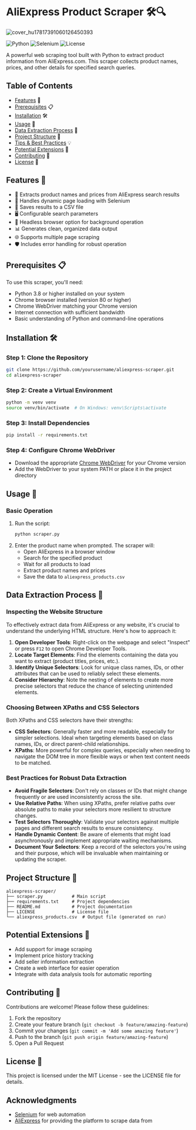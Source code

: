 # AliExpress Product Scraper 🛠️🔍

![cover_hu17817391060126450393](https://github.com/user-attachments/assets/7b53cd66-dd36-47d4-9cf2-5de55e83a252)


![Python](https://img.shields.io/badge/python-3.8+-blue.svg)
![Selenium](https://img.shields.io/badge/selenium-4.x-yellow.svg)
![License](https://img.shields.io/badge/license-MIT-blue.svg)

A powerful web scraping tool built with Python to extract product information from AliExpress.com. This scraper collects product names, prices, and other details for specified search queries.

## Table of Contents
- [Features](#features) 🌟
- [Prerequisites](#prerequisites) 📋
- [Installation](#installation) 🛠️
- [Usage](#usage) 🚀
- [Data Extraction Process](#data-extraction) 📝
- [Project Structure](#project-structure) 📂
- [Tips & Best Practices](#tips) 💡
- [Potential Extensions](#extensions) 🌱
- [Contributing](#contributing) 🤝
- [License](#license) 📜

## Features 🌟

- 📝 Extracts product names and prices from AliExpress search results
- 🔄 Handles dynamic page loading with Selenium
- 💾 Saves results to a CSV file
- 🖥️ Configurable search parameters
- 🤖 Headless browser option for background operation
- 📊 Generates clean, organized data output
- 🌐 Supports multiple page scraping
- 🛡️ Includes error handling for robust operation


## Prerequisites 📋

To use this scraper, you'll need:

- Python 3.8 or higher installed on your system
- Chrome browser installed (version 80 or higher)
- Chrome WebDriver matching your Chrome version
- Internet connection with sufficient bandwidth
- Basic understanding of Python and command-line operations

## Installation 🛠️

### Step 1: Clone the Repository
```bash
git clone https://github.com/yourusername/aliexpress-scraper.git
cd aliexpress-scraper
```

### Step 2: Create a Virtual Environment
```bash
python -m venv venv
source venv/bin/activate  # On Windows: venv\Scripts\activate
```

### Step 3: Install Dependencies
```bash
pip install -r requirements.txt
```

### Step 4: Configure Chrome WebDriver
- Download the appropriate [Chrome WebDriver](https://sites.google.com/chromium.org/driver/) for your Chrome version
- Add the WebDriver to your system PATH or place it in the project directory

## Usage 🚀

### Basic Operation
1. Run the script:
   ```bash
   python scraper.py
   ```
2. Enter the product name when prompted. The scraper will:
   - Open AliExpress in a browser window
   - Search for the specified product
   - Wait for all products to load
   - Extract product names and prices
   - Save the data to `aliexpress_products.csv`

## Data Extraction Process 📝

### Inspecting the Website Structure
To effectively extract data from AliExpress or any website, it's crucial to understand the underlying HTML structure. Here's how to approach it:

1. **Open Developer Tools**: Right-click on the webpage and select "Inspect" or press `F12` to open Chrome Developer Tools.
2. **Locate Target Elements**: Find the elements containing the data you want to extract (product titles, prices, etc.).
3. **Identify Unique Selectors**: Look for unique class names, IDs, or other attributes that can be used to reliably select these elements.
4. **Consider Hierarchy**: Note the nesting of elements to create more precise selectors that reduce the chance of selecting unintended elements.

### Choosing Between XPaths and CSS Selectors
Both XPaths and CSS selectors have their strengths:
- **CSS Selectors**: Generally faster and more readable, especially for simpler selections. Ideal when targeting elements based on class names, IDs, or direct parent-child relationships.
- **XPaths**: More powerful for complex queries, especially when needing to navigate the DOM tree in more flexible ways or when text content needs to be matched.

### Best Practices for Robust Data Extraction
- **Avoid Fragile Selectors**: Don't rely on classes or IDs that might change frequently or are used inconsistently across the site.
- **Use Relative Paths**: When using XPaths, prefer relative paths over absolute paths to make your selectors more resilient to structure changes.
- **Test Selectors Thoroughly**: Validate your selectors against multiple pages and different search results to ensure consistency.
- **Handle Dynamic Content**: Be aware of elements that might load asynchronously and implement appropriate waiting mechanisms.
- **Document Your Selectors**: Keep a record of the selectors you're using and their purpose, which will be invaluable when maintaining or updating the scraper.


## Project Structure 📂

```
aliexpress-scraper/
├── scraper.py           # Main script
├── requirements.txt     # Project dependencies
├── README.md            # Project documentation
├── LICENSE              # License file
└── aliexpress_products.csv  # Output file (generated on run)
```

## Potential Extensions 🌱

- Add support for image scraping
- Implement price history tracking
- Add seller information extraction
- Create a web interface for easier operation
- Integrate with data analysis tools for automatic reporting

## Contributing 🤝

Contributions are welcome! Please follow these guidelines:

1. Fork the repository
2. Create your feature branch (`git checkout -b feature/amazing-feature`)
3. Commit your changes (`git commit -m 'Add some amazing feature'`)
4. Push to the branch (`git push origin feature/amazing-feature`)
5. Open a Pull Request

## License 📜

This project is licensed under the MIT License - see the LICENSE file for details.

## Acknowledgments

- [Selenium](https://www.selenium.dev/) for web automation
- [AliExpress](https://www.aliexpress.com/) for providing the platform to scrape data from

